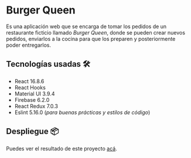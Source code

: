 # Burger Queen

Es una aplicación web que se encarga de tomar los pedidos de un restaurante ficticio llamado _Burger Queen_, donde se pueden crear nuevos pedidos, enviarlos a la cocina para que los preparen y posteriormente poder entregarlos.

## Tecnologías usadas 🛠️

* React 16.8.6
* React Hooks
* Material UI 3.9.4
* Firebase 6.2.0
* React Redux 7.0.3
* Eslint 5.16.0 (_para buenas prácticas y estilos de código_)

## Despliegue 📦

Puedes ver el resultado de este proyecto [acá](https://lab-burger-queen.web.app/).
